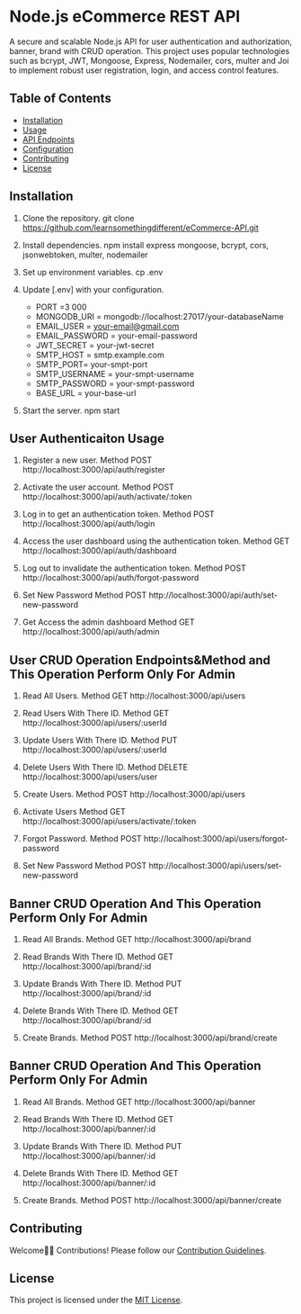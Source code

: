 # Node.js eCommerce REST API

A secure and scalable Node.js API for user authentication and authorization, banner, brand with CRUD operation. This project uses popular technologies such as bcrypt, JWT, Mongoose, Express, Nodemailer, cors, multer and Joi to implement robust user registration, login, and access control features.

## Table of Contents

- [Installation](#installation)
- [Usage](#usage)
- [API Endpoints](#api-endpoints)
- [Configuration](#configuration)
- [Contributing](#contributing)
- [License](#license)

## Installation

1. Clone the repository.
   git clone https://github.com/learnsomethingdifferent/eCommerce-API.git

2. Install dependencies.
   npm install express mongoose, bcrypt, cors, jsonwebtoken, multer, nodemailer

3. Set up environment variables.
   cp .env

4. Update [.env] with your configuration.

   - PORT =3 000
   - MONGODB_URI = mongodb://localhost:27017/your-databaseName
   - EMAIL_USER = your-email@gmail.com
   - EMAIL_PASSWORD = your-email-password
   - JWT_SECRET = your-jwt-secret
   - SMTP_HOST = smtp.example.com
   - SMTP_PORT= your-smpt-port
   - SMTP_USERNAME = your-smpt-username
   - SMTP_PASSWORD = your-smpt-password
   - BASE_URL = your-base-url

5. Start the server.
   npm start

## User Authenticaiton Usage

1. Register a new user.
   Method POST
   http://localhost:3000/api/auth/register

2. Activate the user account.
   Method POST
   http://localhost:3000/api/auth/activate/:token

3. Log in to get an authentication token.
   Method POST
   http://localhost:3000/api/auth/login

4. Access the user dashboard using the authentication token.
   Method GET
   http://localhost:3000/api/auth/dashboard

5. Log out to invalidate the authentication token.
   Method POST
   http://localhost:3000/api/auth/forgot-password

6. Set New Password
   Method POST
   http://localhost:3000/api/auth/set-new-password

7. Get Access the admin dashboard
   Method GET
   http://localhost:3000/api/auth/admin

## User CRUD Operation Endpoints&Method and This Operation Perform Only For Admin

1. Read All Users.
   Method GET
   http://localhost:3000/api/users

2. Read Users With There ID.
   Method GET
   http://localhost:3000/api/users/:userId

3. Update Users With There ID.
   Method PUT
   http://localhost:3000/api/users/:userId

4. Delete Users With There ID.
   Method DELETE
   http://localhost:3000/api/users/user

5. Create Users.
   Method POST
   http://localhost:3000/api/users

6. Activate Users
   Method GET
   http://localhost:3000/api/users/activate/:token

7. Forgot Password.
   Method POST
   http://localhost:3000/api/users/forgot-password

8. Set New Password
   Method POST
   http://localhost:3000/api/users/set-new-password

## Banner CRUD Operation And This Operation Perform Only For Admin

1. Read All Brands.
   Method GET
   http://localhost:3000/api/brand

2. Read Brands With There ID.
   Method GET
   http://localhost:3000/api/brand/:id

3. Update Brands With There ID.
   Method PUT
   http://localhost:3000/api/brand/:id

4. Delete Brands With There ID.
   Method GET
   http://localhost:3000/api/brand/:id

5. Create Brands.
   Method POST
   http://localhost:3000/api/brand/create

## Banner CRUD Operation And This Operation Perform Only For Admin

1. Read All Brands.
   Method GET
   http://localhost:3000/api/banner

2. Read Brands With There ID.
   Method GET
   http://localhost:3000/api/banner/:id

3. Update Brands With There ID.
   Method PUT
   http://localhost:3000/api/banner/:id

4. Delete Brands With There ID.
   Method GET
   http://localhost:3000/api/banner/:id

5. Create Brands.
   Method POST
   http://localhost:3000/api/banner/create

## Contributing

Welcome🙏🙏 Contributions! Please follow our [Contribution Guidelines](CONTRIBUTING.md).

## License

This project is licensed under the [MIT License](LICENSE).
